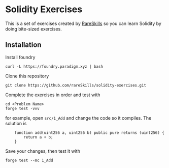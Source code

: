 # Solidity Exercises

This is a set of exercises created by [RareSkills](https://www.rareskills.io) so you can learn Solidity by doing bite-sized exercises.

## Installation

Install foundry

```
curl -L https://foundry.paradigm.xyz | bash
```

Clone this repository

```
git clone https://github.com/rareSkills/solidity-exercises.git
```

Complete the exercises in order and test with

```
cd <Problem Name>
forge test -vvv
```

for example, open `src/1_Add` and change the code so it compiles. The solution is

```solidity
    function add(uint256 a, uint256 b) public pure returns (uint256) {
        return a + b;
    }
```

Save your changes, then test it with

```
forge test --mc 1_Add
```
